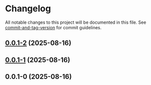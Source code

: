 # Changelog

All notable changes to this project will be documented in this file. See [commit-and-tag-version](https://github.com/absolute-version/commit-and-tag-version) for commit guidelines.

## [0.0.1-2](https://github.com/groton-school/canvas-cli/compare/client/web/0.0.1-1...client/web/0.0.1-2) (2025-08-16)

## [0.0.1-1](https://github.com/groton-school/canvas-cli/compare/client/web/0.0.1-0...client/web/0.0.1-1) (2025-08-16)

## 0.0.1-0 (2025-08-16)
